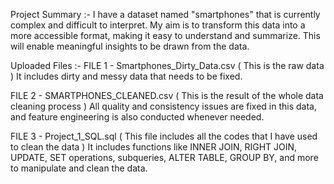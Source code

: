 Project Summary :- I have a dataset named "smartphones" that is currently complex and difficult to interpret. My aim is to transform this data into 
                   a more accessible format, making it easy to understand and summarize. This will enable meaningful insights to be drawn from the data.

Uploaded Files :-
  FILE 1 - Smartphones_Dirty_Data.csv ( This is the raw data )
           It includes dirty and messy data that needs to be fixed.
  
  FILE 2 - SMARTPHONES_CLEANED.csv ( This is the result of the whole data cleaning process )
           All quality and consistency issues are fixed in this data, and feature engineering is also conducted whenever needed.
  
  FILE 3 - Project_1_SQL.sql ( This file includes all the codes that I have used to clean the data )
           It includes functions like INNER JOIN, RIGHT JOIN, UPDATE, SET operations, subqueries, ALTER TABLE, GROUP BY, and more to manipulate and clean the data.

